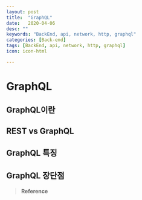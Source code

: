 ```yaml
---
layout: post
title:  "GraphQL"
date:   2020-04-06
desc: ""
keywords: "BackEnd, api, network, http, graphql"
categories: [Back-end]
tags: [BackEnd, api, network, http, graphql]
icon: icon-html

---
```


# GraphQL

## GraphQL이란



## REST vs GraphQL



## GraphQL 특징



## GraphQL 장단점






> #### Reference